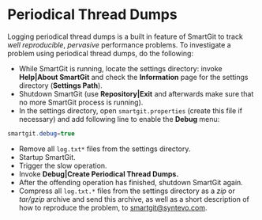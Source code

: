 # Periodical Thread Dumps

Logging periodical thread dumps is a built in feature of SmartGit to
track *well reproducible*, *pervasive* performance problems. To
investigate a problem using periodical thread dumps, do the following:

-   While SmartGit is running, locate the settings directory: invoke
    **Help\|About SmartGit** and check the **Information** page for the
    settings directory (**Settings Path**).
-   Shutdown SmartGit (use **Repository\|Exit** and afterwards make sure
    that no more SmartGit process is running).
-   In the settings directory, open `smartgit.properties` (create this
    file if necessary) and add following line to enable the **Debug**
    menu:



``` java
smartgit.debug=true
```



-   Remove all `log.txt*` files from the settings directory.
-   Startup SmartGit.
-   Trigger the slow operation.
-   Invoke **Debug\|Create Periodical Thread Dumps.**
-   After the offending operation has finished, shutdown SmartGit again.
-   Compress all `log.txt.*` files from the settings directory as a
    *zip* or *tar/gzip* archive and send this archive, as well as a
    short description of how to reproduce the problem, to
    [smartgit@syntevo.com](mailto:support@smartsvn.com).
